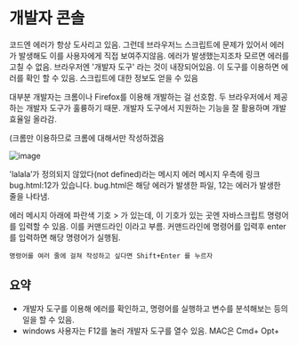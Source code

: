 # 개발자 콘솔


코드엔 에러가 항상 도사리고 있음.
그런데 브라우저느 스크립트에 문제가 있어서 에러가 발생해도 이를 사용자에게 직접 보여주지않음.
에러가 발생했는지조차 모르면 에러를 고칠 수 없음.
브라우저엔 '개발자 도구' 라는 것이 내장되어있음. 이 도구를 이용하면 에러를 확인 할 수 있음.
스크립트에 대한 정보도 얻을 수 있음

대부분 개발자는 크롬이나 Firefox를 이용해 개발하는 걸 선호함.
두 브라우저에서 제공하는 개발자 도구가 훌륭하기 때문.
개발자 도구에서 지원하는 기능을 잘 활용하며 개발 효율일 올라감.


(크롬만 이용하므로 크롬에 대해서만 작성하겠음


![image](https://user-images.githubusercontent.com/73337811/194883506-29740b98-e6e0-4536-83bf-62204b294e15.png)


'lalala’가 정의되지 않았다(not defined)라는 메시지
에러 메시지 우측에 링크 bug.html:12가 있습니다. bug.html은 해당 에러가 발생한 파일, 12는 에러가 발생한 줄을 나타냄.

에러 메시지 아래에 파란색 기호 > 가 있는데, 이 기호가 있는 곳엔 자바스크립트 명령어를 입력할 수 있음.
이를 커맨드라인 이라고 부름. 
커맨드라인에 명령어를 입력후 enter를 입력하면 해당 명령어가 실행됨.


`명령어를 여러 줄에 걸쳐 작성하고 싶다면 Shift+Enter 를 누르자`


## 요약

- 개발자 도구를 이용해 에러를 확인하고, 명령어를 실행하고 변수를 분석해보는 등의 일을 할 수 있음.
- windows 사용자는 F12를 눌러 개발자 도구를 열수 있음. MAC은 Cmd+ Opt+



